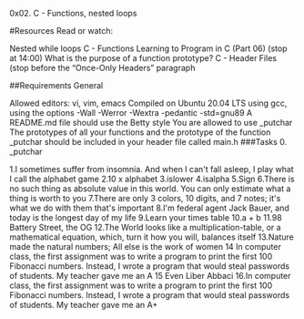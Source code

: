 0x02. C - Functions, nested loops

#Resources Read or watch:

Nested while loops
C - Functions
Learning to Program in C (Part 06) (stop at 14:00)
What is the purpose of a function prototype?
C - Header Files (stop before the “Once-Only Headers” paragraph

##Requirements General

Allowed editors: vi, vim, emacs
Compiled on Ubuntu 20.04 LTS using gcc, using the options -Wall -Werror -Wextra -pedantic -std=gnu89
A README.md file
should use the Betty style
You are allowed to use _putchar
The prototypes of all your functions and the prototype of the function _putchar should be included in your header file called main.h
###Tasks 0. _putchar

1.I sometimes suffer from insomnia. And when I can't fall asleep, I play what I call the alphabet game
2.10 x alphabet
3.islower
4.isalpha
5.Sign
6.There is no such thing as absolute value in this world. You can only estimate what a thing is worth to you
7.There are only 3 colors, 10 digits, and 7 notes; it's what we do with them that's important
8.I'm federal agent Jack Bauer, and today is the longest day of my life
9.Learn your times table
10.a + b
11.98 Battery Street, the OG
12.The World looks like a multiplication-table, or a mathematical equation, which, turn it how you will, balances itself
13.Nature made the natural numbers; All else is the work of women
14 In computer class, the first assignment was to write a program to print the first 100 Fibonacci numbers. Instead, I wrote a program that would steal passwords of students. My teacher gave me an A
15 Even Liber Abbaci
16.In computer class, the first assignment was to write a program to print the first 100 Fibonacci numbers. Instead, I wrote a program that would steal passwords of students. My teacher gave me an A+
